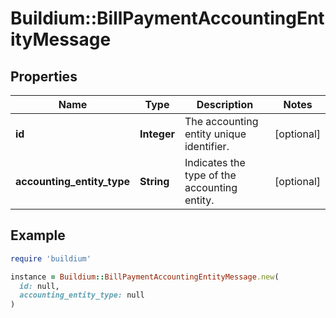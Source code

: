 # Buildium::BillPaymentAccountingEntityMessage

## Properties

| Name | Type | Description | Notes |
| ---- | ---- | ----------- | ----- |
| **id** | **Integer** | The accounting entity unique identifier. | [optional] |
| **accounting_entity_type** | **String** | Indicates the type of the accounting entity. | [optional] |

## Example

```ruby
require 'buildium'

instance = Buildium::BillPaymentAccountingEntityMessage.new(
  id: null,
  accounting_entity_type: null
)
```

